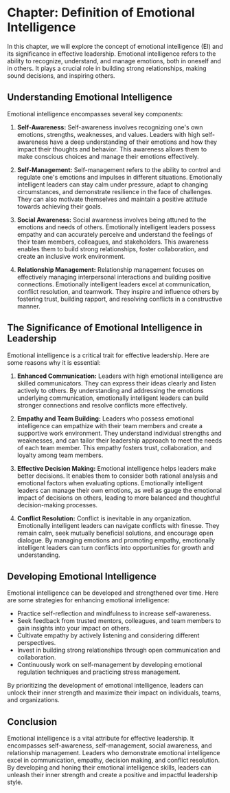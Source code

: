 Chapter: Definition of Emotional Intelligence
=============================================

In this chapter, we will explore the concept of emotional intelligence (EI) and its significance in effective leadership. Emotional intelligence refers to the ability to recognize, understand, and manage emotions, both in oneself and in others. It plays a crucial role in building strong relationships, making sound decisions, and inspiring others.

**Understanding Emotional Intelligence**
----------------------------------------

Emotional intelligence encompasses several key components:

1. **Self-Awareness:** Self-awareness involves recognizing one's own emotions, strengths, weaknesses, and values. Leaders with high self-awareness have a deep understanding of their emotions and how they impact their thoughts and behavior. This awareness allows them to make conscious choices and manage their emotions effectively.

2. **Self-Management:** Self-management refers to the ability to control and regulate one's emotions and impulses in different situations. Emotionally intelligent leaders can stay calm under pressure, adapt to changing circumstances, and demonstrate resilience in the face of challenges. They can also motivate themselves and maintain a positive attitude towards achieving their goals.

3. **Social Awareness:** Social awareness involves being attuned to the emotions and needs of others. Emotionally intelligent leaders possess empathy and can accurately perceive and understand the feelings of their team members, colleagues, and stakeholders. This awareness enables them to build strong relationships, foster collaboration, and create an inclusive work environment.

4. **Relationship Management:** Relationship management focuses on effectively managing interpersonal interactions and building positive connections. Emotionally intelligent leaders excel at communication, conflict resolution, and teamwork. They inspire and influence others by fostering trust, building rapport, and resolving conflicts in a constructive manner.

**The Significance of Emotional Intelligence in Leadership**
------------------------------------------------------------

Emotional intelligence is a critical trait for effective leadership. Here are some reasons why it is essential:

1. **Enhanced Communication:** Leaders with high emotional intelligence are skilled communicators. They can express their ideas clearly and listen actively to others. By understanding and addressing the emotions underlying communication, emotionally intelligent leaders can build stronger connections and resolve conflicts more effectively.

2. **Empathy and Team Building:** Leaders who possess emotional intelligence can empathize with their team members and create a supportive work environment. They understand individual strengths and weaknesses, and can tailor their leadership approach to meet the needs of each team member. This empathy fosters trust, collaboration, and loyalty among team members.

3. **Effective Decision Making:** Emotional intelligence helps leaders make better decisions. It enables them to consider both rational analysis and emotional factors when evaluating options. Emotionally intelligent leaders can manage their own emotions, as well as gauge the emotional impact of decisions on others, leading to more balanced and thoughtful decision-making processes.

4. **Conflict Resolution:** Conflict is inevitable in any organization. Emotionally intelligent leaders can navigate conflicts with finesse. They remain calm, seek mutually beneficial solutions, and encourage open dialogue. By managing emotions and promoting empathy, emotionally intelligent leaders can turn conflicts into opportunities for growth and understanding.

**Developing Emotional Intelligence**
-------------------------------------

Emotional intelligence can be developed and strengthened over time. Here are some strategies for enhancing emotional intelligence:

* Practice self-reflection and mindfulness to increase self-awareness.
* Seek feedback from trusted mentors, colleagues, and team members to gain insights into your impact on others.
* Cultivate empathy by actively listening and considering different perspectives.
* Invest in building strong relationships through open communication and collaboration.
* Continuously work on self-management by developing emotional regulation techniques and practicing stress management.

By prioritizing the development of emotional intelligence, leaders can unlock their inner strength and maximize their impact on individuals, teams, and organizations.

**Conclusion**
--------------

Emotional intelligence is a vital attribute for effective leadership. It encompasses self-awareness, self-management, social awareness, and relationship management. Leaders who demonstrate emotional intelligence excel in communication, empathy, decision making, and conflict resolution. By developing and honing their emotional intelligence skills, leaders can unleash their inner strength and create a positive and impactful leadership style.
